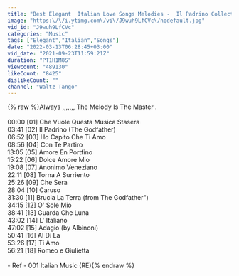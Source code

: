 ```yaml
---
title: "Best Elegant  Italian Love Songs Melodies -  Il Padrino Collection"
image: "https:\/\/i.ytimg.com\/vi\/J9wuh9LfCVc\/hqdefault.jpg"
vid_id: "J9wuh9LfCVc"
categories: "Music"
tags: ["Elegant","Italian","Songs"]
date: "2022-03-13T06:28:45+03:00"
vid_date: "2021-09-23T11:59:21Z"
duration: "PT1H1M8S"
viewcount: "489130"
likeCount: "8425"
dislikeCount: ""
channel: "Waltz Tango"
---
```

{% raw %}Always ,,,,,,, The Melody Is The Master .<br /><br />00:00  [01]  Che Vuole Questa Musica Stasera<br />03:41  [02]  Il Padrino (The Godfather)<br />06:52  [03]  Ho Capito Che Ti Amo <br />08:56  [04]  Con Te Partiro<br />13:05  [05]  Amore En Portfino<br />15:22  [06]  Dolce Amore Mio<br />19:08  [07]  Anonimo Veneziano <br />22:11  [08]  Torna A Surriento<br />25:26  [09]  Che Sera <br />28:04  [10]  Caruso<br />31:30  [11]  Brucia La Terra (from The Godfather&quot;)<br />34:15  [12]  O' Sole Mio<br />38:41  [13]  Guarda Che Luna<br />43:02  [14]  L' Italiano<br />47:02  [15]  Adagio (by Albinoni)<br />50:41  [16]  Al Di La<br />53:26  [17]  Ti Amo<br />56:21  [18]  Romeo e Giulietta<br /><br />-  Ref - 001 Italian Music  (RE){% endraw %}

